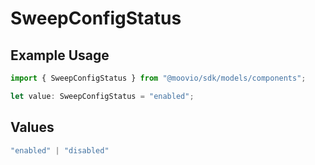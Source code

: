 # SweepConfigStatus

## Example Usage

```typescript
import { SweepConfigStatus } from "@moovio/sdk/models/components";

let value: SweepConfigStatus = "enabled";
```

## Values

```typescript
"enabled" | "disabled"
```
